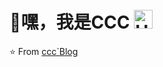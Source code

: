 # 👋嘿，我是CCC  <img src="https://emojis.slackmojis.com/emojis/images/1588866973/8934/hellokittydance.gif?1588866973" alt="Hi" width="30" />
⭐️ From [ccc`Blog](https://ming411.github.io)
